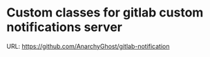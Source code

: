 # Custom classes for gitlab custom notifications server
URL: https://github.com/AnarchyGhost/gitlab-notification